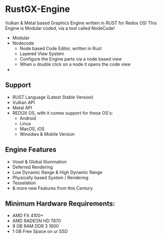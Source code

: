 # RustGX-Engine
Vulkan & Metal based Graphics Engine written in RUST for Redox OS!
This Engine is Modular coded, via a tool called NodeCode!
  + Modular
  + Nodecode
    + Node based Code Editor, written in Rust
    + Layered View System
    + Configure the Engine parts via a node based view
    + When u double click on a node it opens the code view
  +

## Support
  + RUST Language (Latest Stable Version)
  + Vulkan API
  + Metal API
  + REDOX OS, with it comes support for these OS's:
    + Android
    + Linux
    + MacOS, iOS
    + Winodws & Mobile Version

## Engine Features
  + Voxel & Global Illumination
  + Deferred Rendering
  + Low Dynamic Range & High Dynamic Range
  + Physically based System / Rendering
  + Tesselation
  + & more new Features from this Century

## Minimum Hardware Requirements:
  + AMD FX 4100+
  + AMD RADEON HD 7870
  + 8 GB RAM DDR 3 1600
  + 1 GB Free Space on ur SSD
